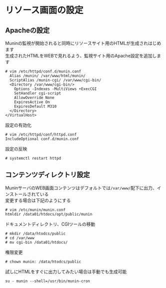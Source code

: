 # リソース画面の設定

## Apacheの設定  
Muninの監視が開始されると同時にリソースサイト用のHTMLが生成されはじめます  
生成されたHTMLをWEBで見れるよう、監視サイト用のApache設定を追加します  

```
# vim /etc/httpd/conf.d/munin.conf
  Alias /munin/ /var/www/html/munin/
  ScriptAlias /munin-cgi/ /var/www/cgi-bin/
  <Directory /var/www/cgi-bin/>
    Options -Indexes -MultiViews +ExecCGI
    SetHandler cgi-script
    AllowOverride None
    ExpiresActive On
    ExpiresDefault M310
  </Directory>
</VirtualHost>
```

設定の有効化  

```
# vim /etc/httpd/conf/httpd.conf
IncludeOptional conf.d/munin.conf
```

設定の反映  

```
# systemctl restart httpd
```

## コンテンツディレクトリ設定
MuninサーバのWEB画面コンテンツはデフォルトでは`/var/www/`配下に出力、インストールされている  
変更する場合は下記のようにする  

```
# vim /etc/munin/munin.conf
htmldir /data01/htdocs/opt/public/munin
```

ドキュメントディレクトリ、CGIツールの移動  

```
# mkdir /data/htodcs/public
# cd /var/www
# mv cgi-bin /data01/htdocs/
```

権限変更  

```
# chown munin: /data/htodcs/public
```

試しにHTMLをすぐに出力してみたい場合は手動でも生成可能  

```
su - munin --shell=/usr/bin/munin-cron
```